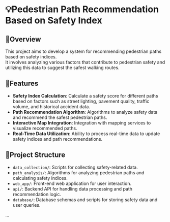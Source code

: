 # 💡Pedestrian Path Recommendation Based on Safety Index

## 🌟Overview

This project aims to develop a system for recommending pedestrian paths based on safety indices.  
It involves analyzing various factors that contribute to pedestrian safety and utilizing this data to suggest the safest walking routes.

## 📘Features

- **Safety Index Calculation**: Calculate a safety score for different paths based on factors such as street lighting, pavement quality, traffic volume, and historical accident data.
- **Path Recommendation Algorithm**: Algorithms to analyze safety data and recommend the safest pedestrian paths.
- **Interactive Map Integration**: Integration with mapping services to visualize recommended paths.
- **Real-Time Data Utilization**: Ability to process real-time data to update safety indices and path recommendations.

## 📘Project Structure

- `data_collection/`: Scripts for collecting safety-related data.
- `path_analysis/`: Algorithms for analyzing pedestrian paths and calculating safety indices.
- `web_app/`: Front-end web application for user interaction.
- `api/`: Backend API for handling data processing and path recommendation logic.
- `database/`: Database schemas and scripts for storing safety data and user queries.

...